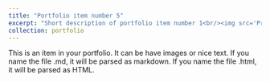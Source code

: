 ```yaml
---
title: "Portfolio item number 5"
excerpt: "Short description of portfolio item number 1<br/><img src='Project-19 summary.jpg' width='500' height='300'>"
collection: portfolio
---
```


This is an item in your portfolio. It can be have images or nice text. If you name the file .md, it will be parsed as markdown. If you name the file .html, it will be parsed as HTML.
